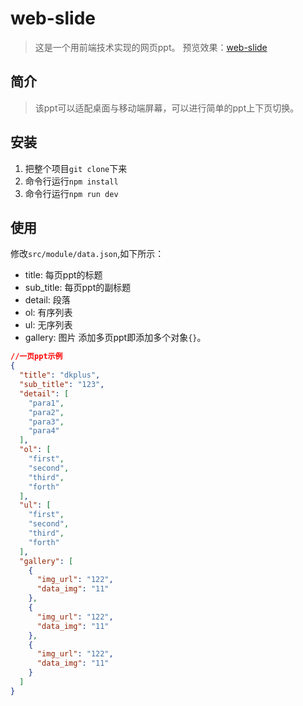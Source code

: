 # web-slide
> 这是一个用前端技术实现的网页ppt。
预览效果：[web-slide](https://dk-plus.github.io/web-slide/dist/)

## 简介
> 该ppt可以适配桌面与移动端屏幕，可以进行简单的ppt上下页切换。

## 安装
1. 把整个项目`git clone`下来
2. 命令行运行`npm install`
3. 命令行运行`npm run dev`

## 使用
修改`src/module/data.json`,如下所示：
* title: 每页ppt的标题
* sub_title: 每页ppt的副标题
* detail: 段落
* ol: 有序列表
* ul: 无序列表
* gallery: 图片
添加多页ppt即添加多个对象`{}`。
```json
//一页ppt示例
{
  "title": "dkplus",
  "sub_title": "123",
  "detail": [
    "para1",
    "para2",
    "para3",
    "para4"
  ],
  "ol": [
    "first",
    "second",
    "third",
    "forth"
  ],
  "ul": [
    "first",
    "second",
    "third",
    "forth"
  ],
  "gallery": [
    {
      "img_url": "122",
      "data_img": "11"
    },
    {
      "img_url": "122",
      "data_img": "11"
    },
    {
      "img_url": "122",
      "data_img": "11"
    }
  ]
}
```